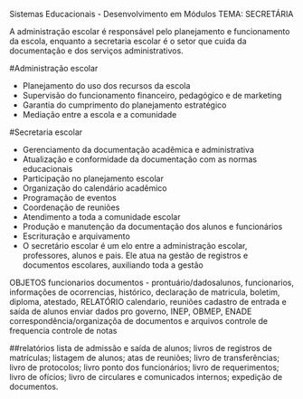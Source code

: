Sistemas Educacionais - Desenvolvimento em Módulos
TEMA: SECRETÁRIA

A administração escolar é responsável pelo planejamento e funcionamento da escola, enquanto a secretaria escolar é o setor que cuida da documentação e dos serviços administrativos. 

#Administração escolar
- Planejamento do uso dos recursos da escola
- Supervisão do funcionamento financeiro, pedagógico e de marketing
- Garantia do cumprimento do planejamento estratégico
- Mediação entre a escola e a comunidade

#Secretaria escolar 
- Gerenciamento da documentação acadêmica e administrativa
- Atualização e conformidade da documentação com as normas educacionais
- Participação no planejamento escolar
- Organização do calendário acadêmico
- Programação de eventos
- Coordenação de reuniões
- Atendimento a toda a comunidade escolar
- Produção e manutenção da documentação dos alunos e funcionários
- Escrituração e arquivamento
- O secretário escolar é um elo entre a administração escolar, professores, alunos e pais. Ele atua na gestão de registros e documentos escolares, auxiliando toda a gestão

OBJETOS
funcionarios
documentos - prontuário/dadosalunos, funcionarios, informações de ocorrencias, histórico, declaração de matricula, boletim, diploma, atestado, RELATÓRIO
calendario, reuniões
cadastro de entrada e saída de alunos
enviar dados pro governo, INEP, OBMEP, ENADE
correspondência/organizaçõa de documentos e arquivos
controle de frequencia
controle de notas

##relatórios
    lista de admissão e saída de alunos;
    livros de registros de matrículas;
    listagem de alunos;
    atas de reuniões;
    livro de transferências;
    livro de protocolos;
    livro ponto dos funcionários;
    livro de requerimentos;
    livro de ofícios;
    livro de circulares e comunicados internos;
    expedição de documentos.